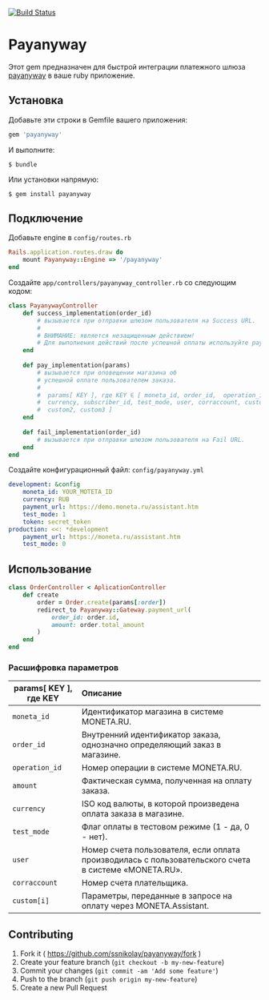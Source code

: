 [![Build Status](https://travis-ci.org/ssnikolay/payanyway.svg?branch=master)](https://travis-ci.org/ssnikolay/payanyway)
# Payanyway

Этот gem предназначен для быстрой интеграции платежного шлюза [payanyway](http://payanyway.ru) в ваше ruby приложение.

## Установка

Добавьте эти строки в Gemfile вашего приложения:

```ruby
gem 'payanyway'
```

И выполните:

    $ bundle

Или установки напрямую:

    $ gem install payanyway

## Подключение

Добавьте engine в `config/routes.rb`
```ruby
Rails.application.routes.draw do
    mount Payanyway::Engine => '/payanyway'
end
```
Создайте `app/controllers/payanyway_controller.rb` со следующим кодом:
```ruby
class PayanywayController
    def success_implementation(order_id)
        # вызывается при отправки шлюзом пользователя на Success URL.
        #
        # ВНИМАНИЕ: является незащищенным действием!
        # Для выполнения действий после успешной оплаты используйте pay_implementation
    end
    
    def pay_implementation(params)
        # вызывается при оповещении магазина об 
        # успешной оплате пользователем заказа.
        #
        #  params[ KEY ], где KEY ∈ [ moneta_id, order_id,  operation_id, amount,
        #  currency, subscriber_id, test_mode, user, corraccount, custom1,
        #  custom2, custom3 ]
    end
    
    def fail_implementation(order_id)
        # вызывается при отправки шлюзом пользователя на Fail URL.
    end
end
```
Создайте конфигурационный файл: `config/payanyway.yml`

```yml
development: &config
    moneta_id: YOUR_MOTETA_ID
    currency: RUB
    payment_url: https://demo.moneta.ru/assistant.htm
    test_mode: 1
    token: secret_token
production: <<: *development
    payment_url: https://moneta.ru/assistant.htm
    test_mode: 0
```
## Использование

```ruby
class OrderController < AplicationController
    def create
        order = Order.create(params[:order])
        redirect_to Payanyway::Gateway.payment_url(
            order_id: order.id,
            amount: order.total_amount
        )
    end
end
```

### Расшифровка параметров

 params[ KEY ], где KEY    | Описание
--------------------------|:-----------------------------------------------------------
 `moneta_id`              | Идентификатор магазина в системе MONETA.RU.
 `order_id`               | Внутренний идентификатор заказа, однозначно определяющий заказ в магазине.
 `operation_id`           | Номер операции в системе MONETA.RU.
 `amount`                 | Фактическая сумма, полученная на оплату заказа.
 `currency`               | ISO код валюты, в которой произведена оплата заказа в магазине.
 `test_mode`              | Флаг оплаты в тестовом режиме (1 - да, 0 - нет).
 `user`                   | Номер счета пользователя, если оплата производилась с пользовательского счета в системе «MONETA.RU».
 `corraccount`            | Номер счета плательщика.
 `custom[i]`              | Параметры, переданные в запросе на оплату через MONETA.Assistant.

## Contributing

1. Fork it ( https://github.com/ssnikolay/payanyway/fork )
2. Create your feature branch (`git checkout -b my-new-feature`)
3. Commit your changes (`git commit -am 'Add some feature'`)
4. Push to the branch (`git push origin my-new-feature`)
5. Create a new Pull Request
